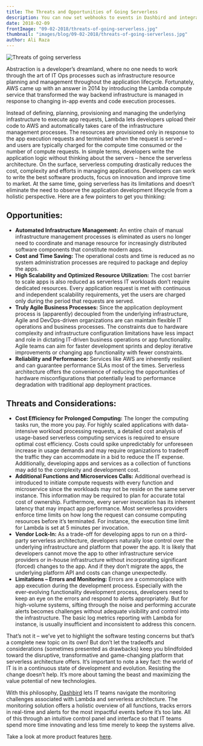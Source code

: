 ```yaml
---
title: The Threats and Opportunities of Going Serverless
description: You can now set webhooks to events in Dashbird and integrate Dashbird with different platforms.
date: 2018-02-09
frontImage: "09-02-2018/threats-of-going-serverless.jpg"
thumbnail: "images/blog/09-02-2018/threats-of-going-serverless.jpg"
author: Ali Raza 
---
```


![Threats of going serverless](/images/blog/09-02-2018/threats-of-going-serverless.jpg)

Abstraction is a developer’s dreamland, where no one needs to work through the art of IT Ops processes such as infrastructure resource planning and management throughout the application lifecycle. Fortunately, AWS came up with an answer in 2014 by introducing the Lambda compute service that transformed the way backend infrastructure is managed in response to changing in-app events and code execution processes. 

Instead of defining, planning, provisioning and managing the underlying infrastructure to execute app requests, Lambda lets developers upload their code to AWS and automatically takes care of the infrastructure management processes. The resources are provisioned only in response to the app execution requests and terminated when the request is served – and users are typically charged for the compute time consumed or the number of compute requests.
In simple terms, developers write the application logic without thinking about the servers – hence the serverless architecture. On the surface, serverless computing drastically reduces the cost, complexity and efforts in managing applications. Developers can work to write the best software products, focus on innovation and improve time to market. At the same time, going serverless has its limitations and doesn’t eliminate the need to observe the application development lifecycle from a holistic perspective. Here are a few pointers to get you thinking:

## Opportunities:

  * **Automated Infrastructure Management:** An entire chain of manual infrastructure management processes is eliminated as users no longer need to coordinate and manage resource for increasingly distributed software components that constitute modern apps.
  * **Cost and Time Saving:** The operational costs and time is reduced as no system administration processes are required to package and deploy the apps.
  * **High Scalability and Optimized Resource Utilization:** The cost barrier to scale apps is also reduced as serverless IT workloads don’t require dedicated resources. Every application request is met with continuous and independent scalability requirements, yet the users are charged only during the period that requests are served.
  * **Truly Agile Business Processes:** Since the application deployment process is (apparently) decoupled from the underlying infrastructure, Agile and DevOps-driven organizations are can maintain flexible IT operations and business processes. The constraints due to hardware complexity and infrastructure configuration limitations have less impact and role in dictating IT-driven business operations or app functionality. Agile teams can aim for faster development sprints and deploy iterative improvements or changing app functionality with fewer constraints.
  * **Reliability and Performance:** Services like AWS are inherently resilient and can guarantee performance SLAs most of the times. Serverless architecture offers the convenience of reducing the opportunities of hardware misconfigurations that potentially lead to performance degradation with traditional app deployment practices.


## Threats and Considerations:

  * **Cost Efficiency for Prolonged Computing:** The longer the computing tasks run, the more you pay. For highly scaled applications with data-intensive workload processing requests, a detailed cost analysis of usage-based serverless computing services is required to ensure optimal cost efficiency. Costs could spike unpredictably for unforeseen increase in usage demands and may require organizations to tradeoff the traffic they can accommodate in a bid to reduce the IT expense. Additionally, developing apps and services as a collection of functions may add to the complexity and development cost.
  * **Additional Functions and Microservices Calls:** Additional overhead is introduced to initiate compute requests with every function and microservice since the workloads may not be reside on the same server instance. This information may be required to plan for accurate total cost of ownership. Furthermore, every server invocation has its inherent latency that may impact app performance. Most serverless providers enforce time limits on how long the request can consume computing resources before it’s terminated. For instance, the execution time limit for Lambda is set at 5 minutes per invocation.
  * **Vendor Lock-In:** As a trade-off for developing apps to run on a third-party serverless architecture, developers naturally lose control over the underlying infrastructure and platform that power the app. It is likely that developers cannot move the app to other infrastructure service providers or in-house infrastructure without incorporating significant (forced) changes to the app. And if they don’t migrate the apps, the underlying platform API and costs can change unexpectedly.
  * **Limitations – Errors and Monitoring:** Errors are a commonplace with app execution during the development process. Especially with the ever-evolving functionality development process, developers need to keep an eye on the errors and respond to alerts appropriately. But for high-volume systems, sifting through the noise and performing accurate alerts becomes challenges without adequate visibility and control into the infrastructure. The basic log metrics reporting with Lambda for instance, is usually insufficient and inconsistent to address this concern.

That’s not it – we’ve yet to highlight the software testing concerns but that’s a complete new topic on its own! But don’t let the tradeoffs and considerations (sometimes presented as drawbacks) keep you blindfolded toward the disruptive, transformative and game-changing platform that serverless architecture offers. It’s important to note a key fact: the world of IT is in a continuous state of development and evolution. Resisting the change doesn’t help. It’s more about taming the beast and maximizing the value potential of new technologies.


With this philosophy, <a href='/' target='_blank'>Dashbird</a> lets IT teams navigate the monitoring challenges associated with Lambda and serverless architecture. The monitoring solution offers a holistic overview of all functions, tracks errors in real-time and alerts for the most impactful events before it’s too late. All of this through an intuitive control panel and interface so that IT teams spend more time innovating and less time merely to keep the systems alive.

Take a look at more product features <a href='/features' target='_blank'>here</a>.
